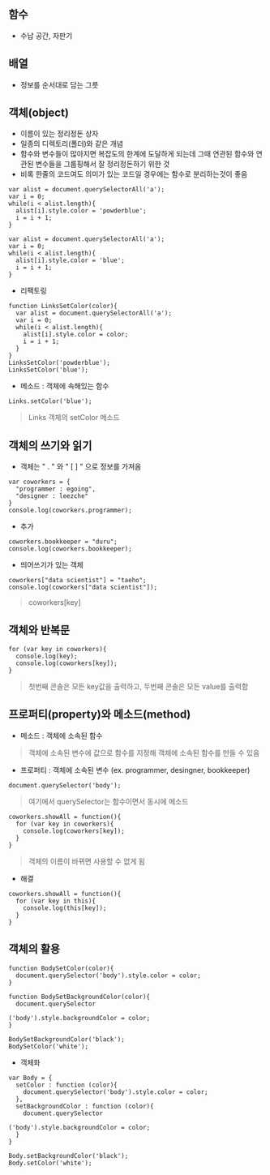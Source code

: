 ## 함수
- 수납 공간, 자판기

## 배열
- 정보를 순서대로 담는 그릇

## 객체(object)
- 이름이 있는 정리정돈 상자
- 일종의 디렉토리(폴더)와 같은 개념
- 함수와 변수들이 많아지면 복잡도의 한계에 도달하게 되는데 그때 연관된 함수와 연관된 변수들을 그룹핑해서 잘 정리정돈하기 위한 것
- 비록 한줄의 코드여도 의미가 있는 코드일 경우에는 함수로 분리하는것이 좋음
```
var alist = document.querySelectorAll('a');
var i = 0;
while(i < alist.length){
  alist[i].style.color = 'powderblue';
  i = i + 1;
}

var alist = document.querySelectorAll('a');
var i = 0;
while(i < alist.length){
  alist[i].style.color = 'blue';
  i = i + 1;
}
```
- 리팩토링
```
function LinksSetColor(color){
  var alist = document.querySelectorAll('a');
  var i = 0;
  while(i < alist.length){
    alist[i].style.color = color;
    i = i + 1;
  }
}
LinksSetColor('powderblue');
LinksSetColor('blue');
```
- 메소드 : 객체에 속해있는 함수
```
Links.setColor('blue');
```
> Links 객체의 setColor 메소드

## 객체의 쓰기와 읽기
- 객체는 " . " 와 " [ ] " 으로 정보를 가져옴
```
var coworkers = {
  "programmer : egoing",
  "designer : leezche"
}
console.log(coworkers.programmer);
```
- 추가
```
coworkers.bookkeeper = "duru";
console.log(coworkers.bookkeeper);
```
- 띄어쓰기가 있는 객체
```
coworkers["data scientist"] = "taeho";
console.log(coworkers["data scientist"]);
```
>  coworkers[key]

## 객체와 반복문
```
for (var key in coworkers){
  console.log(key);
  console.log(coworkers[key]);
}
```
> 첫번째 콘솔은 모든 key값을 출력하고, 두번째 콘솔은 모든 value를 출력함

## 프로퍼티(property)와 메소드(method)
- 메소드 : 객체에 소속된 함수
> 객체에 소속된 변수에 값으로 함수를 지정해 객체에 소속된 함수를 만들 수 있음
- 프로퍼티 : 객체에 소속된 변수 (ex. programmer, desingner, bookkeeper)
```
document.querySelector('body');
```
> 여기에서 querySelector는 함수이면서 동시에 메소드
```
coworkers.showAll = function(){
  for (var key in coworkers){
    console.log(coworkers[key]);
  }
}
```
> 객체의 이름이 바뀌면 사용할 수 없게 됨
- 해결
```
coworkers.showAll = function(){
  for (var key in this){
    console.log(this[key]);
  }
}
```

## 객체의 활용
```
function BodySetColor(color){
  document.querySelector('body').style.color = color;
}

function BodySetBackgroundColor(color){
  document.querySelector

('body').style.backgroundColor = color;
}

BodySetBackgroundColor('black');
BodySetColor('white');
```
- 객체화
```
var Body = {
  setColor : function (color){
    document.querySelector('body').style.color = color;
  },
  setBackgroundColor : function (color){
    document.querySelector

('body').style.backgroundColor = color;
  }
}

Body.setBackgroundColor('black');
Body.setColor('white');
```
